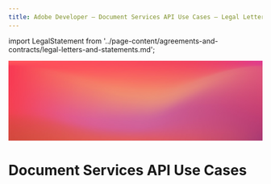 ```yaml
---
title: Adobe Developer — Document Services API Use Cases – Legal Letters and Statements
---
```


import LegalStatement from '../page-content/agreements-and-contracts/legal-letters-and-statements.md';

<Hero slots="image, heading" variant="fullwidth" theme="dark" headingOnly />

![Use case bg](../../images/bg-hero-doc-gen.jpeg)

# Document Services API Use Cases

<MenuWrapperComponent  slots="content"  repeat="1" theme="lightest"/>

<LegalStatement />